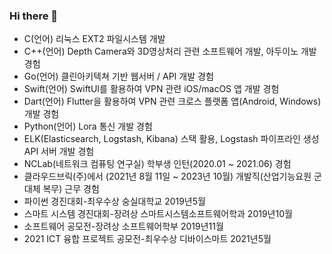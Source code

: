 ### Hi there 👋

<!--
**gjlee0802/gjlee0802** is a ✨ _special_ ✨ repository because its `README.md` (this file) appears on your GitHub profile.

Here are some ideas to get you started:

- 🔭 I’m currently working on ...
- 🌱 I’m currently learning ...
- 👯 I’m looking to collaborate on ...
- 🤔 I’m looking for help with ...
- 💬 Ask me about ...
- 📫 How to reach me: ...
- 😄 Pronouns: ...
- ⚡ Fun fact: ...
-->

- C(언어) 리눅스 EXT2 파일시스템 개발  
- C++(언어) Depth Camera와 3D영상처리 관련 소프트웨어 개발, 아두이노 개발 경험  
- Go(언어) 클린아키텍쳐 기반 웹서버 / API 개발 경험  
- Swift(언어) SwiftUI를 활용하여 VPN 관련 iOS/macOS 앱 개발 경험  
- Dart(언어) Flutter을 활용하여 VPN 관련 크로스 플랫폼 앱(Android, Windows) 개발 경험  
- Python(언어) Lora 통신 개발 경험
- ELK(Elasticsearch, Logstash, Kibana) 스택 활용, Logstash 파이프라인 생성 API 서버 개발 경험  
- NCLab(네트워크 컴퓨팅 연구실) 학부생 인턴(2020.01 ~ 2021.06) 경험  
- 클라우드브릭(주)에서 (2021년 8월 11일 ~ 2023년 10월) 개발직(산업기능요원 군대체 복무) 근무 경험  
- 파이썬 경진대회-최우수상	숭실대학교	2019년5월  
- 스마트 시스템 경진대회-장려상 스마트시스템소프트웨어학과	2019년10월  
- 소프트웨어 공모전-장려상	소프트웨어학부	2019년11월  
- 2021 ICT 융합 프로젝트 공모전-최우수상	디바이스마트	2021년5월  
